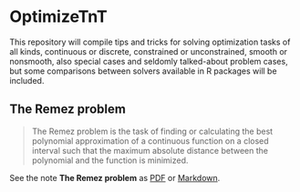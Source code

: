 # OptimizeTnT

This repository will compile tips and tricks for solving optimization tasks of all kinds, continuous or discrete, constrained or unconstrained, smooth or nonsmooth, also special cases and seldomly talked-about problem cases, but some comparisons between solvers available in R packages will be included.

## The Remez problem

> The Remez problem is the task of finding or calculating the best polynomial approximation
> of a continuous function on a closed interval such that the maximum absolute distance between
> the polynomial and the function is minimized.

See the note **The Remez problem** as [PDF](RemezProblem.pdf) or [Markdown](RemezProblem.md).
